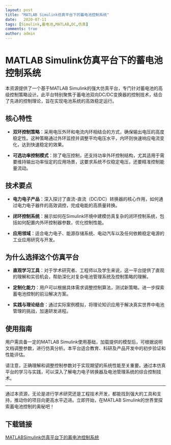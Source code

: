 ```yaml
---
layout: post
title: "MATLAB Simulink仿真平台下的蓄电池控制系统"
date:   2020-07-11
tags: [Simulink,蓄电池,MATLAB,DC,仿真]
comments: true
author: admin
---
```

# MATLAB Simulink仿真平台下的蓄电池控制系统

本资源提供了一个基于MATLAB Simulink的强大仿真平台，专门针对蓄电池的高级控制策略设计。此平台特别聚焦于蓄电池双向DC/DC变换器的控制技术，结合了先进的控制理论，旨在实现电池系统的高效稳定运行。

## 核心特性

- **双环控制策略**：采用电压外环和电流内环相结合的方式，确保输出电压的高度稳定性。这种策略通过外环监控并调整平均电压水平，内环则快速响应电流变化，达到快速稳定的效果。
  
- **可选功率控制模式**：除了电压控制，还支持功率外环控制结构，尤其适用于需要维持输出功率恒定的应用场景，这要求系统不仅稳定电压，还要精准控制能量流动。

## 技术要点

- **电力电子产品**：深入探讨了直流-直流（DC/DC）转换器的核心作用，如何通过电力电子器件的高效调控，完成电能的高质量转换。
  
- **闭环控制系统**：展示如何在Simulink环境中建模仿真复杂的闭环控制系统，包括如何配置内外环控制器参数，优化控制性能。

- **应用领域**：适合电力电子、能源存储系统、电动汽车以及任何依赖稳定电源的工业应用研究与开发。

## 为什么选择这个仿真平台

- **直观学习工具**：对于学术研究者、工程师以及学生来说，这一平台提供了直观的理解和实验机会，帮助深化对复杂电池管理系统及控制策略的理解。
  
- **定制化能力**：用户可以根据具体需求调整控制算法，测试新策略，进一步探索蓄电池控制的前沿解决方案。

- **实践与理论结合**：通过实际案例模拟，将理论知识应用于解决真实世界中电池管理的挑战，加速研发进程。

## 使用指南

用户需具备一定的MATLAB Simulink使用基础，加载提供的模型后，可根据说明文档调整参数，进行仿真分析。本平台适合教育、科研及产品开发中的初步验证和性能评估。

请注意，正确理解和调整控制参数对于实现期望的系统性能至关重要。通过本仿真平台的学习与实践，可以深入了解电力电子转换器及电池管理系统的综合控制技术。

---

通过本资源，无论是进行学术研究还是工程技术开发，都能找到强大的工具和支持，推动你的项目向更高水平迈进。立即开始，在MATLAB Simulink的世界里探索蓄电池控制的奥秘吧！

## 下载链接

[MATLABSimulink仿真平台下的蓄电池控制系统](https://pan.quark.cn/s/0eeadd230405)